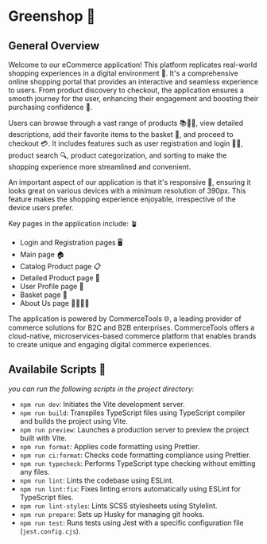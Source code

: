 # Greenshop 🌿

## General Overview

Welcome to our eCommerce application! This platform replicates real-world shopping experiences in a digital environment 🏪. It's a comprehensive online shopping portal that provides an interactive and seamless experience to users. From product discovery to checkout, the application ensures a smooth journey for the user, enhancing their engagement and boosting their purchasing confidence 🚀.

Users can browse through a vast range of products 📚👗👟, view detailed descriptions, add their favorite items to the basket 🛒, and proceed to checkout 💳. It includes features such as user registration and login 📝🔐, product search 🔍, product categorization, and sorting to make the shopping experience more streamlined and convenient.

An important aspect of our application is that it's responsive 📲, ensuring it looks great on various devices with a minimum resolution of 390px. This feature makes the shopping experience enjoyable, irrespective of the device users prefer.

Key pages in the application include: 🪴

- Login and Registration pages 🖥️
- Main page 🏠
- Catalog Product page 📋
- Detailed Product page 🔎
- User Profile page 👤
- Basket page 🛒
- About Us page 🙋‍♂️🙋‍♀️

The application is powered by CommerceTools 🌐, a leading provider of commerce solutions for B2C and B2B enterprises. CommerceTools offers a cloud-native, microservices-based commerce platform that enables brands to create unique and engaging digital commerce experiences.

## Availabile Scripts 📑

_you can run the following scripts in the project directory:_

- `npm run dev`: Initiates the Vite development server.
- `npm run build`: Transpiles TypeScript files using TypeScript compiler and builds the project using Vite.
- `npm run preview`: Launches a production server to preview the project built with Vite.
- `npm run format`: Applies code formatting using Prettier.
- `npm run ci:format`: Checks code formatting compliance using Prettier.
- `npm run typecheck`: Performs TypeScript type checking without emitting any files.
- `npm run lint`: Lints the codebase using ESLint.
- `npm run lint:fix`: Fixes linting errors automatically using ESLint for TypeScript files.
- `npm run lint-styles`: Lints SCSS stylesheets using Stylelint.
- `npm run prepare`: Sets up Husky for managing git hooks.
- `npm run test`: Runs tests using Jest with a specific configuration file (`jest.config.cjs`).
